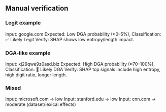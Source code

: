 ## Manual verification

### Legit example
Input: google.com
Expected: Low DGA probability (≈0–5%), Classification: ✅ Likely Legit
Verify: SHAP shows low entropy/length impact.

### DGA-like example
Input: xj29qwe9z0asd.biz
Expected: High DGA probability (≈70–100%), Classification: 🚨 Likely DGA
Verify: SHAP top signals include high entropy, high digit ratio, longer length.

### Mixed
Input: microsoft.com -> low
Input: stanford.edu -> low
Input: cnn.com -> moderate (dataset/lexical effects)